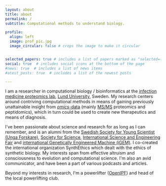```yaml
---
layout: about
title: about
permalink: /
subtitle: Computational methods to understand biology.

profile:
  align: left
  image: prof_pic.jpg
  image_circular: false # crops the image to make it circular


selected_papers: true # includes a list of papers marked as "selected={true}"
social: true  # includes social icons at the bottom of the page
#news: true  # includes a list of news items
#atest_posts: true  # includes a list of the newest posts

---
```


I am a researcher in computational biology / bioinformatics at the [infection medicine proteomics lab](https://portal.research.lu.se/en/organisations/infection-medicine-proteomics), [Lund University](https://www.lunduniversity.lu.se/), Sweden. My research centers around contriving computational methods in means of gaining previously unattainable insight from [_omics_-data](https://en.wikipedia.org/wiki/Omics) (mainly [MS/MS](https://en.wikipedia.org/wiki/Tandem_mass_spectrometry) proteomics and peptidomics), which in turn could be used to create new therapeutics and means of diagnosis.

I've been passionate about science and research for as long as I can remember, and is an alumni from the [Swedish Society for Young Scientist (Unga Forskare)](https://ungaforskare.se/), [Society for Science](https://www.societyforscience.org/), [International Science and Engineering Fair](https://en.wikipedia.org/wiki/International_Science_and_Engineering_Fair) and [international Genetically Engineered Machine (iGEM)](https://igem.org/). I co-created the international organization SynthEthics which dealt with the ethics of synthetic biology. My interests span from effective altruism and consciousness to evolution and computational science. I'm also an avid communicator, and have been a part of various podcasts and articles.

Beyond my interests in research, I'm a powerlifter ([OpenIPF](https://www.openipf.org/u/erikhartman)) and head of the local powerlifting club.
